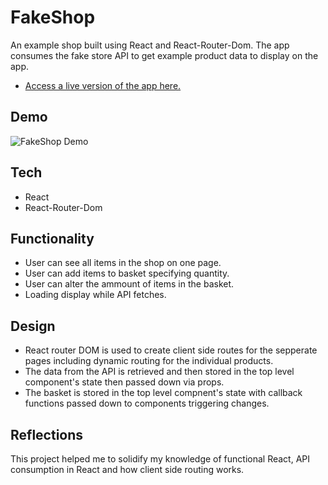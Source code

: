# FakeShop
An example shop built using React and React-Router-Dom. The app consumes the fake store API to get example product data to display on the app.

- [Access a live version of the app here.](https://fakeshop-8ba44.firebaseapp.com/)

## Demo
![FakeShop Demo](https://github.com/jkcswd/FakeShop/blob/main/README/Demo.gif)

## Tech
- React
- React-Router-Dom

## Functionality 
- User can see all items in the shop on one page.
- User can add items to basket specifying quantity.
- User can alter the ammount of items in the basket.
- Loading display while API fetches.

## Design
- React router DOM is used to create client side routes for the sepperate pages including dynamic routing for the individual products.
- The data from the API is retrieved and then stored in the top level component's state then passed down via props.
- The basket is stored in the top level compnent's state with callback functions passed down to components triggering changes.

## Reflections
This project helped me to solidify my knowledge of functional React, API consumption in React and how client side routing works.
